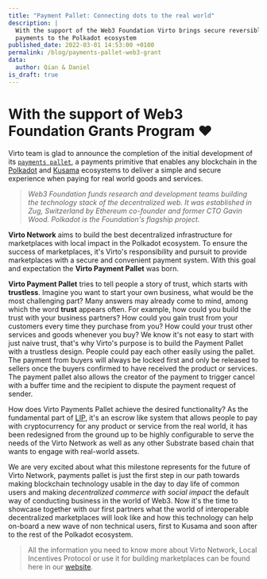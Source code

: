 ```yaml
---
title: "Payment Pallet: Connecting dots to the real world"
description: |
  With the support of the Web3 Foundation Virto brings secure reversible
  payments to the Polkadot ecosystem
published_date: 2022-03-01 14:53:00 +0100
permalink: /blog/payments-pallet-web3-grant
data:
  author: Qian & Daniel
is_draft: true
---
```


[pallet]: https://github.com/virto-network/open-runtime-module-library/tree/payments-pallet/payments
[polkadot]: https://polkadot.network/about
[kusama]: https://kusama.network
[lip]: https://virto.network/docs/whitepaper.html

# With the support of Web3 Foundation Grants Program ❤️ 

Virto team is glad to announce the completion of the initial development of its
[`payments pallet`][pallet], a payments primitive that enables any blockchain
in the [Polkadot][polkadot] and [Kusama][kusama] ecosystems to deliver a simple
and secure experience when paying for real world goods and services.

>*Web3 Foundation funds research and development teams building the technology
>stack of the decentralized web. It was established in Zug, Switzerland by
>Ethereum co-founder and former CTO Gavin Wood. Polkadot is the Foundation's
>flagship project.*

**Virto Network** aims to build the best decentralized infrastructure for
marketplaces with local impact in the Polkadot ecosystem. To ensure the success
of marketplaces, it's Virto's responsibility and pursuit to provide
marketplaces with a secure and convenient payment system. With this goal and
expectation the **Virto Payment Pallet** was born. 

**Virto Payment Pallet** tries to tell people a story of trust, which starts
with **trustless**. Imagine you want to start your own business, what would be
the most challenging part? Many answers may already come to mind, among which
the word **trust** appears often. For example, how could you build the trust
with your business partners? How could you gain trust from your customers every
time they purchase from you? How could your trust other services and goods
whenever you buy? We know it's not easy to start with just naive trust, that's
why Virto's purpose is to build the Payment Pallet with a trustless design. People
could pay each other easily using the pallet. The payment from buyers will
always be locked first and only be released to sellers once the buyers
confirmed to have received the product or services. The payment pallet also
allows the creator of the payment to trigger cancel with a buffer time and the
recipient to dispute the payment request of sender.   

How does Virto Payments Pallet achieve the desired functionality? As the
fundamental part of [LIP][lip], it's an escrow like system that allows people
to pay with cryptocurrency for any product or service from the real world, it has
been redesigned from the ground up to be highly configurable to serve the needs
of the Virto Network as well as any other Substrate based chain that wants to
engage with real-world assets.

We are very excited about what this milestone represents for the future of
Virto Network, payments pallet is just the first step in our path towards
making blockchain technology usable in the day to day life of common users and
making _decentralized commerce with social impact_ the default way of conducting
business in the world of Web3. 
Now it's the time to showcase together with our first partners what the world
of interoperable decentralized marketplaces will look like and how this
technology can help on-board a new wave of non technical users, first to Kusama
and soon after to the rest of the Polkadot ecosystem.

> All the information you need to know more about Virto Network, Local
> Incentives Protocol or use it for building marketplaces can be found here in
> our [website](https://virto.network/).




 
